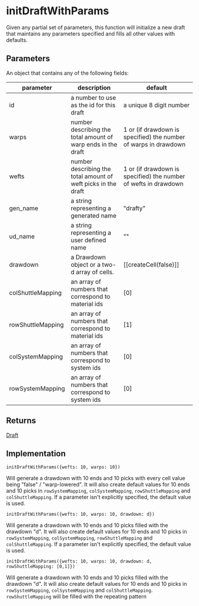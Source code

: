 # initDraftWithParams
Given any partial set of parameters, this function will initialize a new draft that maintains any parameters specified and fills all other values with defaults.  




## Parameters
An object that contains any of the following fields: 

| parameter      | description | default |
| ----------- | ----------- |----------|
| id | a number to use as the id for this draft | a unique 8 digit number
| warps | number describing the total amount of warp ends in the draft  | 1 or (if drawdown is specified) the number of warps in drawdown
| wefts      | number describing the total amount of weft picks in the draft       | 1 or (if drawdown is specified) the number of wefts in drawdown
| gen_name   | a string representing a generated name        | "drafty"
| ud_name | a string representing a user defined name | ""
| drawdown | a Drawdown object or a two-d array of cells.  | [[createCell(false)]]
| colShuttleMapping | an array of numbers that correspond to material ids  | [0]
| rowShuttleMapping | an array of numbers that correspond to material ids  | [1]
| colSystemMapping | an array of numbers that correspond to system ids  | [0]
| rowSystemMapping | an array of numbers that correspond to system ids  | [0]


## Returns
[Draft](draft)



## Implementation



```
initDraftWithParams({wefts: 10, warps: 10})
```
Will generate a drawdown with 10 ends and 10 picks with every cell value being "false" / "warp-lowered". It will also create default values for 10 ends and 10 picks in `rowSystemMapping`, `colSystemMapping`, `rowShuttleMapping` and `colShuttleMapping`. If a parameter isn't explicitly specified, the default value is used. 


```
initDraftWithParams({wefts: 10, warps: 10, drawdown: d})
```
Will generate a drawdown with 10 ends and 10 picks filled with the drawdown "d". It will also create default values for 10 ends and 10 picks in `rowSystemMapping`, `colSystemMapping`, `rowShuttleMapping` and `colShuttleMapping`. If a parameter isn't explicitly specified, the default value is used. 


```
initDraftWithParams({wefts: 10, warps: 10, drawdown: d, rowShuttleMapping: [0,1]})
```
Will generate a drawdown with 10 ends and 10 picks filled with the drawdown "d". It will also create default values for 10 ends and 10 picks in `rowSystemMapping`, `colSystemMapping` and `colShuttleMapping`. `rowShuttleMapping` will be filled with the repeating pattern





